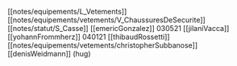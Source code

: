 [[notes/equipements/L_Vetements]] [[notes/equipements/vetements/V_ChaussuresDeSecurite]] [[notes/statut/S_Casse]]
[[emericGonzalez]]
030521 [[jilaniVacca]]
[[yohannFrommherz]]
040121 [[thibaudRossetti]]
[[notes/equipements/vetements/christopherSubbanose]]
[[denisWeidmann]] (hug)